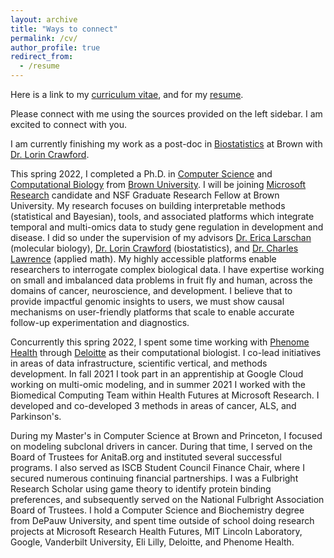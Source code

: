 ```yaml
---
layout: archive
title: "Ways to connect"
permalink: /cv/
author_profile: true
redirect_from:
  - /resume
---
```


Here is a link to my [curriculum vitae](https://github.com/ashleymaeconard/ashleymaeconard.github.io/raw/master/files/cv_conard.pdf), and for my [resume](https://github.com/ashleymaeconard/ashleymaeconard.github.io/raw/master/files/resume_conard.pdf).

Please connect with me using the sources provided on the left sidebar. I am excited to connect with you.

I am currently finishing my work as a post-doc in [Biostatistics](https://www.brown.edu/academics/public-health/biostats/home) at Brown with [Dr. Lorin Crawford](http://www.lorincrawford.com/). 

This spring 2022, I completed a Ph.D. in [Computer Science](https://cs.brown.edu/) and [Computational Biology](https://ccmb.brown.edu/) from [Brown University](https://www.brown.edu/). I will be joining [Microsoft Research](https://www.microsoft.com/en-us/research/lab/microsoft-research-cambridge/) candidate and NSF Graduate Research Fellow at Brown University. My research focuses on building interpretable methods (statistical and Bayesian), tools, and associated platforms which integrate temporal and multi-omics data to study gene regulation in development and disease. I did so under the supervision of my advisors [Dr. Erica Larschan](https://www.larschanlab.com/) (molecular biology), [Dr. Lorin Crawford](http://www.lcrawlab.com/home.html) (biostatistics), and [Dr. Charles Lawrence](https://en.wikipedia.org/wiki/Charles_Lawrence_(mathematician)) (applied math). My highly accessible platforms enable researchers to interrogate complex biological data. I have expertise working on small and imbalanced data problems in fruit fly and human, across the domains of cancer, neuroscience, and development. I believe that to provide impactful genomic insights to users, we must show causal mechanisms on user-friendly platforms that scale to enable accurate follow-up experimentation and diagnostics.

Concurrently this spring 2022, I spent some time working with [Phenome Health](https://phenomehealth.org/) through [Deloitte](https://www2.deloitte.com/us/en.html) as their computational biologist. I co-lead initiatives in areas of data infrastructure, scientific vertical, and methods development. In fall 2021 I took part in an apprentiship at Google Cloud working on multi-omic modeling, and in summer 2021 I worked with the Biomedical Computing Team within Health Futures at Microsoft Research. I developed and co-developed 3 methods in areas of cancer, ALS, and Parkinson's.

During my Master's in Computer Science at Brown and Princeton, I focused on modeling subclonal drivers in cancer. During that time, I served on the Board of Trustees for AnitaB.org and instituted several successful programs. I also served as ISCB Student Council Finance Chair, where I secured numerous continuing financial partnerships. I was a Fulbright Research Scholar using game theory to identify protein binding preferences, and subsequently served on the National Fulbright Association Board of Trustees. I hold a Computer Science and Biochemistry degree from DePauw University, and spent time outside of school doing research projects at Microsoft Research Health Futures, MIT Lincoln Laboratory, Google, Vanderbilt University, Eli Lilly, Deloitte, and Phenome Health.


<!-- <object width="400" height="500" type="application/pdf" data="files/resume_conard.pdf?#zoom=85&scrollbar=0&toolbar=0&navpanes=0">
    <p>PDF cannot be displayed.</p>
</object> -->

